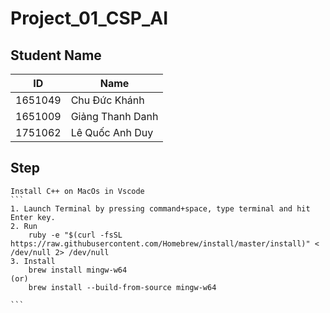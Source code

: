 # Project_01_CSP_AI

## Student Name

| ID  | Name |
| ------------- | ------------- |
| 1651049  | Chu Đức Khánh  |
| 1651009   | Giảng Thanh Danh |
| 1751062   | Lê Quốc Anh Duy|


## Step
    Install C++ on MacOs in Vscode
    ```
    1. Launch Terminal by pressing command+space, type terminal and hit Enter key.
    2. Run
        ruby -e "$(curl -fsSL https://raw.githubusercontent.com/Homebrew/install/master/install)" < /dev/null 2> /dev/null
    3. Install
        brew install mingw-w64
    (or) 
        brew install --build-from-source mingw-w64
    
    ```